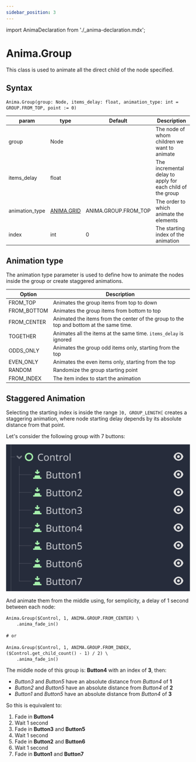 ```yaml
---
sidebar_position: 3
---
```

import AnimaDeclaration from './_anima-declaration.mdx';

# Anima.Group

This class is used to animate all the direct child of the node specified.

## Syntax

```gdscript
Anima.Group(group: Node, items_delay: float, animation_type: int = GROUP.FROM_TOP, point := 0)
```

| param | type | Default | Description |
|---|---|---|---|
| group | Node | | The node of whom children we want to animate |
| items_delay | float | | The incremental delay to apply for each child of the group |
| animation_type | [ANIMA.GRID](#animation-type) | ANIMA.GROUP.FROM_TOP | The order to which animate the elements |
| index | int | 0 | The starting index of the animation |

## Animation type

The animation type parameter is used to define how to animate the nodes inside the group or create staggered animations.

| Option | Description |
|---|---|
| FROM_TOP | Animates the group items from top to down |
| FROM_BOTTOM | Animates the group items from bottom to top |
| FROM_CENTER | Animated the items from the center of the group to the top and bottom at the same time. |
| TOGETHER | Animates all the items at the same time. `items_delay` is ignored |
| ODDS_ONLY | Animates the group odd items only, starting from the top |
| EVEN_ONLY | Animates the even items only, starting from the top |
| RANDOM | Randomize the group starting point |
| FROM_INDEX | The item index to start the animation |

## Staggered Animation

Selecting the starting index is inside the range `]0, GROUP_LENGTH[` creates a staggering animation, where node starting delay depends by its absolute distance from that point. 


Let's consider the following group with 7 buttons:

![Control node with 7 children](/img/group-example.png)

And animate them from the middle using, for semplicity, a delay of 1 second between each node:

```gdscript
Anima.Group($Control, 1, ANIMA.GROUP.FROM_CENTER) \
    .anima_fade_in()

# or

Anima.Group($Control, 1, ANIMA.GROUP.FROM_INDEX, ($Control.get_child_count() - 1) / 2) \
    .anima_fade_in()

```

The middle node of this group is: **Button4** with an index of **3**, then:

- *Button3* and *Button5* have an absolute distance from *Button4* of **1**
- *Button2* and *Button5* have an absolute distance from *Button4* of **2**
- *Button1* and *Button5* have an absolute distance from *Button4* of **3**

So this is equivalent to:

1. Fade in **Button4**
2. Wait 1 second
3. Fade in **Button3** and **Button5**
4. Wait 1 second
3. Fade in **Button2** and **Button6**
2. Wait 1 second
3. Fade in **Button1** and **Button7**

<AnimaDeclaration />
